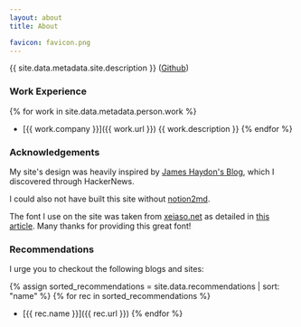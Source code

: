 ```yaml
---
layout: about
title: About

favicon: favicon.png
---
```


{{ site.data.metadata.site.description }} ([Github](https://github.com/obrhubr))

### Work Experience

{% for work in site.data.metadata.person.work %}
 - [{{ work.company }}]({{ work.url }}) {{ work.description }} {% endfor %}

### Acknowledgements

My site's design was heavily inspired by [James Haydon's Blog](https://jameshaydon.github.io), which I discovered through HackerNews.

I could also not have built this site without [notion2md](https://github.com/echo724/notion2md).

The font I use on the site was taken from [xeiaso.net](https://xeiaso.net/) as detailed in [this article](https://xeiaso.net/blog/iaso-fonts/). Many thanks for providing this great font!

### Recommendations

I urge you to checkout the following blogs and sites:

{% assign sorted_recommendations = site.data.recommendations | sort: "name" %}
{% for rec in sorted_recommendations %}
 * [{{ rec.name }}]({{ rec.url }}) {% endfor %}